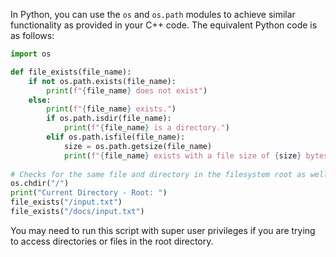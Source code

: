  In Python, you can use the `os` and `os.path` modules to achieve similar functionality as provided in your C++ code. The equivalent Python code is as follows:

```python
import os

def file_exists(file_name):
    if not os.path.exists(file_name):
        print(f"{file_name} does not exist")
    else:
        print(f"{file_name} exists.")
        if os.path.isdir(file_name):
            print(f"{file_name} is a directory.")
        elif os.path.isfile(file_name):
            size = os.path.getsize(file_name)
            print(f"{file_name} exists with a file size of {size} bytes.")
            
# Checks for the same file and directory in the filesystem root as well.
os.chdir("/")
print("Current Directory - Root: ")
file_exists("/input.txt")
file_exists("/docs/input.txt")
```
You may need to run this script with super user privileges if you are trying to access directories or files in the root directory.

